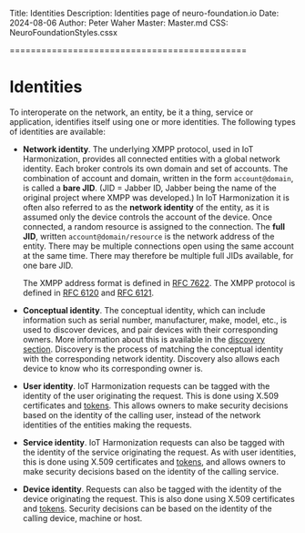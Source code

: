 ﻿Title: Identities
Description: Identities page of neuro-foundation.io
Date: 2024-08-06
Author: Peter Waher
Master: Master.md
CSS: NeuroFoundationStyles.cssx

=============================================

Identities
========================

To interoperate on the network, an entity, be it a thing, service or application, identifies itself using one or more identities. The following types of
identities are available:

* **Network identity**. The underlying XMPP protocol, used in IoT Harmonization, provides all connected entities with a global network identity. Each broker
controls its own domain and set of accounts. The combination of account and domain, written in the form `account@domain`, is called a **bare JID**.
(JID = Jabber ID, Jabber being the name of the original project where XMPP was developed.) In IoT Harmonization it is often also referred to as the 
**network identity** of the entity, as it is assumed only the device controls the account of the device. Once connected, a random resource is assigned to the connection. 
The **full JID**, written `account@domain/resource` is the network address of the entity. There may be multiple connections open using the same account at the same 
time. There may therefore be multiple full JIDs available, for one bare JID.

	The XMPP address format is defined in [RFC 7622](https://tools.ietf.org/html/rfc7622). The XMPP protocol is defined in
	[RFC 6120](https://tools.ietf.org/html/rfc6120) and [RFC 6121](https://tools.ietf.org/html/rfc6121).

* **Conceptual identity**. The conceptual identity, which can include information such as serial number, manufacturer, make, model, etc., 
is used to discover devices, and pair devices with their corresponding owners. More information about this is available in the 
[discovery section](Discovery.md). Discovery is the process of matching the conceptual identity with the corresponding network identity. 
Discovery also allows each device to know who its corresponding owner is.

* **User identity**. IoT Harmonization requests can be tagged with the identity of the user originating the request. This is done using X.509 certificates
	and [tokens](Tokens.md). This allows owners to make security decisions based on the identity of the calling user, instead of the network identities
	of the entities making the requests.

* **Service identity**. IoT Harmonization requests can also be tagged with the identity of the service originating the request. As with user identities,
	this is done using X.509 certificates and [tokens](Tokens.md), and allows owners to make security decisions based on the identity of the calling service.

* **Device identity**. Requests can also be tagged with the identity of the device originating the request. This is also done using X.509 certificates
	and [tokens](Tokens.md). Security decisions can be based on the identity of the calling device, machine or host.
